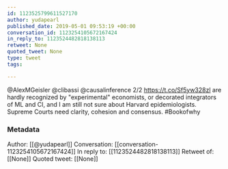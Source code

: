 ```yaml
---
id: 1123525799611527170
author: yudapearl
published_date: 2019-05-01 09:53:19 +00:00
conversation_id: 1123254105672167424
in_reply_to: 1123524482818138113
retweet: None
quoted_tweet: None
type: tweet
tags:

---
```


@AlexMGeisler @clibassi @causalinference 2/2
https://t.co/Sf5yw328zl are hardly recognized by "experimental" economists,
or decorated integrators of ML and CI, and I am still not sure about Harvard epidemiologists. Supreme Courts need clarity, cohesion and consensus. #Bookofwhy

### Metadata

Author: [[@yudapearl]]
Conversation: [[conversation-1123254105672167424]]
In reply to: [[1123524482818138113]]
Retweet of: [[None]]
Quoted tweet: [[None]]

